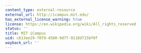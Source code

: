 ```yaml
---
content_type: external-resource
external_url: http://icampus.mit.edu/
has_external_license_warning: true
license: https://en.wikipedia.org/wiki/All_rights_reserved
status: ''
title: MIT iCampus
uid: cb13ee29-f0f9-4500-9d7f-9118d715bf0f
wayback_url: ''
---
```

